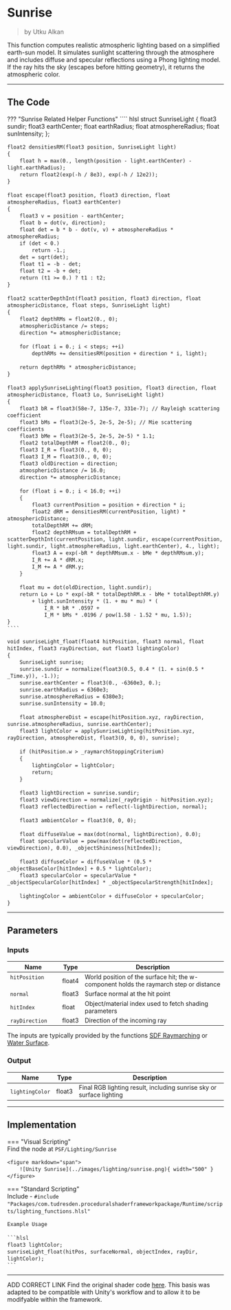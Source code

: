 <div class="container">
    <h1 class="main-heading">Sunrise</h1>
    <blockquote class="author">by Utku Alkan</blockquote>
</div>

This function computes realistic atmospheric lighting based on a simplified earth-sun model. It simulates sunlight scattering through the atmosphere and includes diffuse and specular reflections using a Phong lighting model. If the ray hits the sky (escapes before hitting geometry), it returns the atmospheric color.

---

## The Code

??? "Sunrise Related Helper Functions"
    ```` hlsl
    struct SunriseLight
    {
        float3 sundir;
        float3 earthCenter;
        float earthRadius;
        float atmosphereRadius;
        float sunIntensity;
    };

    float2 densitiesRM(float3 position, SunriseLight light)
    {
        float h = max(0., length(position - light.earthCenter) - light.earthRadius);
        return float2(exp(-h / 8e3), exp(-h / 12e2));
    }

    float escape(float3 position, float3 direction, float atmosphereRadius, float3 earthCenter)
    {
        float3 v = position - earthCenter;
        float b = dot(v, direction);
        float det = b * b - dot(v, v) + atmosphereRadius * atmosphereRadius;
        if (det < 0.)
            return -1.;
        det = sqrt(det);
        float t1 = -b - det;
        float t2 = -b + det;
        return (t1 >= 0.) ? t1 : t2;
    }

    float2 scatterDepthInt(float3 position, float3 direction, float atmosphericDistance, float steps, SunriseLight light)
    {
        float2 depthRMs = float2(0., 0);
        atmosphericDistance /= steps;
        direction *= atmosphericDistance;

        for (float i = 0.; i < steps; ++i)
            depthRMs += densitiesRM(position + direction * i, light);

        return depthRMs * atmosphericDistance;
    }

    float3 applySunriseLighting(float3 position, float3 direction, float atmosphericDistance, float3 Lo, SunriseLight light)
    {
        float3 bR = float3(58e-7, 135e-7, 331e-7); // Rayleigh scattering coefficient
        float3 bMs = float3(2e-5, 2e-5, 2e-5); // Mie scattering coefficients
        float3 bMe = float3(2e-5, 2e-5, 2e-5) * 1.1;
        float2 totalDepthRM = float2(0., 0);
        float3 I_R = float3(0., 0, 0);
        float3 I_M = float3(0., 0, 0);
        float3 oldDirection = direction;
        atmosphericDistance /= 16.0;
        direction *= atmosphericDistance;

        for (float i = 0.; i < 16.0; ++i)
        {
            float3 currentPosition = position + direction * i;
            float2 dRM = densitiesRM(currentPosition, light) * atmosphericDistance;
            totalDepthRM += dRM;
            float2 depthRMsum = totalDepthRM + scatterDepthInt(currentPosition, light.sundir, escape(currentPosition, light.sundir, light.atmosphereRadius, light.earthCenter), 4., light);
            float3 A = exp(-bR * depthRMsum.x - bMe * depthRMsum.y);
            I_R += A * dRM.x;
            I_M += A * dRM.y;
        }

        float mu = dot(oldDirection, light.sundir);
        return Lo + Lo * exp(-bR * totalDepthRM.x - bMe * totalDepthRM.y)
            + light.sunIntensity * (1. + mu * mu) * (
                I_R * bR * .0597 +
                I_M * bMs * .0196 / pow(1.58 - 1.52 * mu, 1.5));
    }
    ````

```hlsl
void sunriseLight_float(float4 hitPosition, float3 normal, float hitIndex, float3 rayDirection, out float3 lightingColor)
{ 
    SunriseLight sunrise;
    sunrise.sundir = normalize(float3(0.5, 0.4 * (1. + sin(0.5 * _Time.y)), -1.));
    sunrise.earthCenter = float3(0., -6360e3, 0.);
    sunrise.earthRadius = 6360e3;
    sunrise.atmosphereRadius = 6380e3;
    sunrise.sunIntensity = 10.0;
    
    float atmosphereDist = escape(hitPosition.xyz, rayDirection, sunrise.atmosphereRadius, sunrise.earthCenter);
    float3 lightColor = applySunriseLighting(hitPosition.xyz, rayDirection, atmosphereDist, float3(0, 0, 0), sunrise);
        
    if (hitPosition.w > _raymarchStoppingCriterium)
    {
        lightingColor = lightColor;
        return;
    }
        
    float3 lightDirection = sunrise.sundir;
    float3 viewDirection = normalize(_rayOrigin - hitPosition.xyz);
    float3 reflectedDirection = reflect(-lightDirection, normal);
    
    float3 ambientColor = float3(0, 0, 0);

    float diffuseValue = max(dot(normal, lightDirection), 0.0);
    float specularValue = pow(max(dot(reflectedDirection, viewDirection), 0.0), _objectShininess[hitIndex]);
    
    float3 diffuseColor = diffuseValue * (0.5 * _objectBaseColor[hitIndex] + 0.5 * lightColor);
    float3 specularColor = specularValue * _objectSpecularColor[hitIndex] * _objectSpecularStrength[hitIndex];
        
    lightingColor = ambientColor + diffuseColor + specularColor;
}
```

---

## Parameters

### Inputs

| Name           | Type     | Description |
|----------------|----------|-------------|
| `hitPosition`  <img width=50/> | float4   | World position of the surface hit; the w-component holds the raymarch step or distance |
| `normal`       | float3   | Surface normal at the hit point |
| `hitIndex`     | float    | Object/material index used to fetch shading parameters |
| `rayDirection` | float3   | Direction of the incoming ray |

The inputs are typically provided by the functions [SDF Raymarching](../sdfs/raymarching.md) or [Water Surface](../water/waterSurface.md).

### Output
| Name            | Type     | Description |
|-----------------|----------|-------------|
| `lightingColor`   | float3   | Final RGB lighting result, including sunrise sky or surface lighting |

---

## Implementation

=== "Visual Scripting"  
    Find the node at ```PSF/Lighting/Sunrise```

    <figure markdown="span">
        ![Unity Sunrise](../images/lighting/sunrise.png){ width="500" }
    </figure>

=== "Standard Scripting"  
    Include - ```#include "Packages/com.tudresden.proceduralshaderframeworkpackage/Runtime/scripts/lighting_functions.hlsl"```

    Example Usage

    ```hlsl
    float3 lightColor;
    sunriseLight_float(hitPos, surfaceNormal, objectIndex, rayDir, lightColor);
    ```
---

ADD CORRECT LINK
Find the original shader code [here](../../../shaders/lighting/lighting_functions.md). This basis was adapted to be compatible with Unity's workflow and to allow it to be modifyable within the framework.